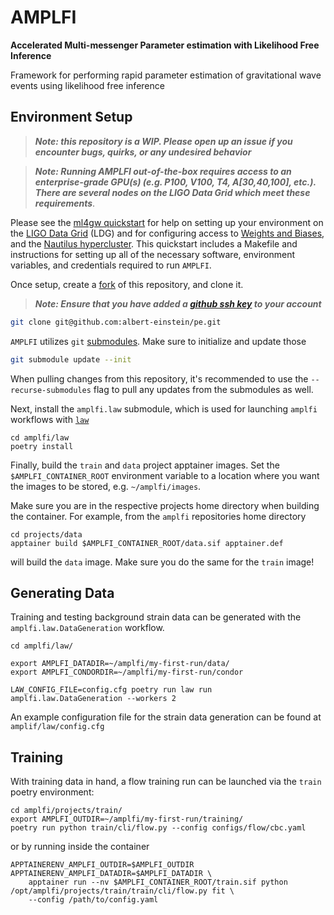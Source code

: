 # AMPLFI
**Accelerated Multi-messenger Parameter estimation with Likelihood Free Inference**

Framework for performing rapid parameter estimation of gravitational wave events using likelihood free inference

## Environment Setup
> **_Note: this repository is a WIP. Please open up an issue if you encounter bugs, quirks, or any undesired behavior_**

> **_Note: Running AMPLFI out-of-the-box requires access to an enterprise-grade GPU(s) (e.g. P100, V100, T4, A[30,40,100], etc.). There are several nodes on the LIGO Data Grid which meet these requirements_**.

Please see the [ml4gw quickstart](https://github.com/ml4gw/quickstart/) for help on setting up your environment 
on the [LIGO Data Grid](https://computing.docs.ligo.org/guide/computing-centres/ldg/) (LDG) and for configuring access to [Weights and Biases](https://wandb.ai), and the [Nautilus hypercluster](https://ucsd-prp.gitlab.io/). 
This quickstart includes a Makefile and instructions for setting up all of the necessary software, environment variables, and credentials required to run `AMPLFI`. 

Once setup, create a [fork](https://docs.github.com/en/pull-requests/collaborating-with-pull-requests/working-with-forks/fork-a-repo) of this repository, and clone it.

> **_Note: Ensure that you have added a [github ssh key](https://docs.github.com/en/authentication/connecting-to-github-with-ssh/adding-a-new-ssh-key-to-your-github-account) to your account_**

```bash
git clone git@github.com:albert-einstein/pe.git
```

`AMPLFI` utilizes `git` [submodules](https://git-scm.com/book/en/v2/Git-Tools-Submodules). Make sure to initialize and update those

```bash
git submodule update --init
```

When pulling changes from this repository, it's recommended to use the `--recurse-submodules` flag to pull any updates from the submodules as well.

Next, install the `amplfi.law` submodule, which is used for launching `amplfi` workflows with [`law`](https://github.com/riga/law)

```console
cd amplfi/law
poetry install
```

Finally, build the `train` and `data` project apptainer images. Set the `$AMPLFI_CONTAINER_ROOT` environment variable
to a location where you want the images to be stored, e.g. `~/amplfi/images`. 

Make sure you are in the respective projects home directory when building the container. For example, from the 
`amplfi` repositories home directory

```console
cd projects/data
apptainer build $AMPLFI_CONTAINER_ROOT/data.sif apptainer.def
```
will build the `data` image. Make sure you do the same for the `train` image!

## Generating Data
Training and testing background strain data can be generated with the `amplfi.law.DataGeneration` workflow.

```console
cd amplfi/law/

export AMPLFI_DATADIR=~/amplfi/my-first-run/data/
export AMPLFI_CONDORDIR=~/amplfi/my-first-run/condor

LAW_CONFIG_FILE=config.cfg poetry run law run amplfi.law.DataGeneration --workers 2
```

An example configuration file for the strain data generation can be found at `amplif/law/config.cfg`


## Training
With training data in hand, a flow training run can be launched via the `train` poetry environment:

```console
cd amplfi/projects/train/
export AMPLFI_OUTDIR=~/amplfi/my-first-run/training/
poetry run python train/cli/flow.py --config configs/flow/cbc.yaml
```

or by running inside the container

```console
APPTAINERENV_AMPLFI_OUTDIR=$AMPLFI_OUTDIR APPTAINERENV_AMPLFI_DATADIR=$AMPLFI_DATADIR \
    apptainer run --nv $AMPLFI_CONTAINER_ROOT/train.sif python /opt/amplfi/projects/train/train/cli/flow.py fit \
    --config /path/to/config.yaml
```
